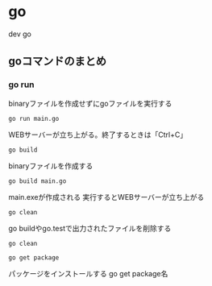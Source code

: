 # go
dev go

## goコマンドのまとめ

### go run

binaryファイルを作成せずにgoファイルを実行する

```
go run main.go
```

WEBサーバーが立ち上がる。終了するときは「Ctrl+C」

```
go build
```

binaryファイルを作成する
```
go build main.go
```
main.exeが作成される
実行するとWEBサーバーが立ち上がる

```
go clean
```
go buildやgo.testで出力されたファイルを削除する

```
go clean
```

```
go get package
```
パッケージをインストールする
go get package名
